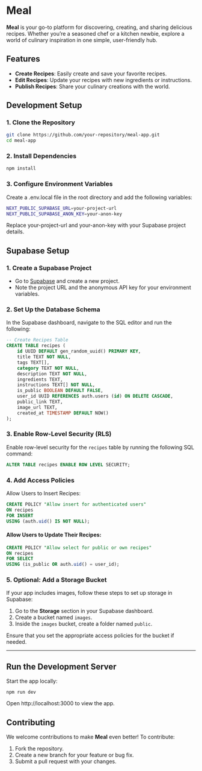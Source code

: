 # Meal

**Meal** is your go-to platform for discovering, creating, and sharing delicious recipes. Whether you’re a seasoned chef or a kitchen newbie, explore a world of culinary inspiration in one simple, user-friendly hub.



## Features

- **Create Recipes**: Easily create and save your favorite recipes.
- **Edit Recipes**: Update your recipes with new ingredients or instructions.
- **Publish Recipes**: Share your culinary creations with the world.



## Development Setup

### 1. Clone the Repository

```bash
git clone https://github.com/your-repository/meal-app.git
cd meal-app

```

### 2. Install Dependencies

```bash
npm install
```

### 3. Configure Environment Variables
Create a .env.local file in the root directory and add the following variables:

```bash
NEXT_PUBLIC_SUPABASE_URL=your-project-url
NEXT_PUBLIC_SUPABASE_ANON_KEY=your-anon-key
```

Replace your-project-url and your-anon-key with your Supabase project details.



## Supabase Setup

### 1. Create a Supabase Project
- Go to [Supabase](https://supabase.com/) and create a new project.
- Note the project URL and the anonymous API key for your environment variables.

### 2. Set Up the Database Schema
In the Supabase dashboard, navigate to the SQL editor and run the following:

```sql
-- Create Recipes Table
CREATE TABLE recipes (
    id UUID DEFAULT gen_random_uuid() PRIMARY KEY,
    title TEXT NOT NULL,
    tags TEXT[],
    category TEXT NOT NULL,
    description TEXT NOT NULL,
    ingredients TEXT,
    instructions TEXT[] NOT NULL,
    is_public BOOLEAN DEFAULT FALSE,
    user_id UUID REFERENCES auth.users (id) ON DELETE CASCADE,
    public_link TEXT,
    image_url TEXT,
    created_at TIMESTAMP DEFAULT NOW()
);
```

### 3. Enable Row-Level Security (RLS)

Enable row-level security for the `recipes` table by running the following SQL command:

```sql
ALTER TABLE recipes ENABLE ROW LEVEL SECURITY;
```

### 4. Add Access Policies

Allow Users to Insert Recipes:

```sql 
CREATE POLICY "Allow insert for authenticated users"
ON recipes
FOR INSERT
USING (auth.uid() IS NOT NULL);
```


#### Allow Users to Update Their Recipes:

 ```sql 
CREATE POLICY "Allow select for public or own recipes"
ON recipes
FOR SELECT
USING (is_public OR auth.uid() = user_id);
```


### 5. Optional: Add a Storage Bucket
If your app includes images, follow these steps to set up storage in Supabase:

1. Go to the **Storage** section in your Supabase dashboard.
2. Create a bucket named `images`.
3. Inside the `images` bucket, create a folder named `public`.

Ensure that you set the appropriate access policies for the bucket if needed.

----


## Run the Development Server

Start the app locally:

````
npm run dev
````
Open http://localhost:3000 to view the app.



## Contributing

We welcome contributions to make **Meal** even better! To contribute:

1. Fork the repository.
2. Create a new branch for your feature or bug fix.
3. Submit a pull request with your changes.

